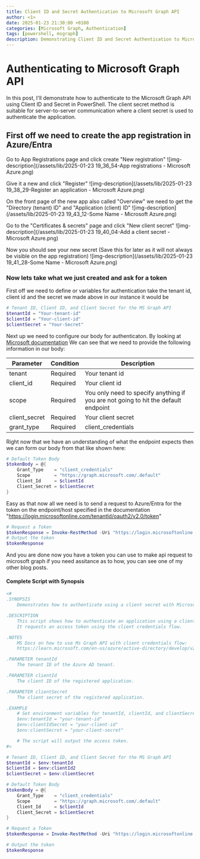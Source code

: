 ```yaml
---
title: Client ID and Secret Authentication to Microsoft Graph API
author: <1>
date: 2025-01-23 21:30:00 +0100
categories: [Microsoft Graph, Authentication]
tags: [powershell, msgraph]
description: Demonstrating Client ID and Secret Authentication to Microsoft Graph
---
```



# Authenticating to Microsoft Graph API

In this post, I'll demonstrate how to authenticate to the Microsoft Graph API using Client ID and Secret in PowerShell.
The client secret method is suitable for server-to-server communication where a client secret is used to authenticate the application.


## First off we need to create the app registration in Azure/Entra

Go to App Registrations page and click create "New registration"
![img-description](/assets/lib/2025-01-23 19_36_54-App registrations - Microsoft Azure.png)

Give it a new and click "Register"
![img-description](/assets/lib/2025-01-23 19_38_29-Register an application - Microsoft Azure.png)

On the front page of the new app also called "Overview" we need to get the "Directory (tenant) ID" and "Application (client) ID"
![img-description](/assets/lib/2025-01-23 19_43_12-Some Name - Microsoft Azure.png)

Go to the "Certificates & secrets" page and click "New client secret"
![img-description](/assets/lib/2025-01-23 19_40_04-Add a client secret - Microsoft Azure.png)

Now you should see your new secret (Save this for later as it will not always be visible on the app registration)
![img-description](/assets/lib/2025-01-23 19_41_28-Some Name - Microsoft Azure.png)

### Now lets take what we just created and ask for a token

First off we need to define or variables for authentication take the tenant id, client id and the secret we made above in our instance it would be
```powershell
# Tenant ID, Client ID, and Client Secret for the MS Graph API
$tenantId = "Your-tenant-id"
$clientId = "Your-client-id"
$clientSecret = "Your-Secret"
```

Next up we need to configure our body for authenticaton.
By looking at [Microsoft documentation](https://learn.microsoft.com/en-us/entra/identity-platform/v2-oauth2-client-creds-grant-flow#get-a-token)
We can see that we need to provide the following information in our body:
<table>
<thead>
<tr>
<th>Parameter</th>
<th>Condition</th>
<th>Description</th>
</tr>
</thead>
<tbody>
<tr>
<td>tenant</td>
<td>Required</td>
<td>Your tenant id</td>
</tr>
<tr>
<td>client_id</td>
<td>Required</td>
<td>Your client id</td>
</tr>
<tr>
<td>scope</td>
<td>Required</td>
<td>You only need to specify anything if you are not going to hit the default endpoint</td>
</tr>
<tr>
<td>client_secret</td>
<td>Required</td>
<td>Your client secret</td>
</tr>
<tr>
<td>grant_type</td>
<td>Required</td>
<td>client_credentials</td>
</tr>
</tbody>
</table>


Right now that we have an understanding of what the endpoint expects then we can form our body from that like shown here:
```powershell
# Default Token Body
$tokenBody = @{
    Grant_Type    = "client_credentials"
    Scope         = "https://graph.microsoft.com/.default"
    Client_Id     = $clientId
    Client_Secret = $clientSecret
}
```

Easy as that now all we need is to send a request to Azure/Entra for the token on the endpoint/host specified in the documentation "https://login.microsoftonline.com/tenantId/oauth2/v2.0/token"

```powershell
# Request a Token
$tokenResponse = Invoke-RestMethod -Uri "https://login.microsoftonline.com/$tenantId/oauth2/v2.0/token" -Method POST -Body $tokenBody
# Output the token
$tokenResponse
```

And you are done now you have a token you can use to make api request to microsoft graph if you need assitance as to how, you can see one of my other blog posts.

#### Complete Script with Synopsis

```powershell
<#
.SYNOPSIS
    Demonstrates how to authenticate using a client secret with Microsoft Graph API.

.DESCRIPTION
    This script shows how to authenticate an application using a client secret.
    It requests an access token using the client credentials flow.

.NOTES
    MS Docs on how to use Ms Graph API with client credentials flow:
    https://learn.microsoft.com/en-us/azure/active-directory/develop/v2-oauth2-client-creds-grant-flow

.PARAMETER tenantId
    The tenant ID of the Azure AD tenant.

.PARAMETER clientId
    The client ID of the registered application.

.PARAMETER clientSecret
    The client secret of the registered application.

.EXAMPLE
    # Set environment variables for tenantId, clientId, and clientSecret
    $env:tenantId = "your-tenant-id"
    $env:clientIdSecret = "your-client-id"
    $env:clientSecret = "your-client-secret"

    # The script will output the access token.
#>

# Tenant ID, Client ID, and Client Secret for the MS Graph API
$tenantId = $env:tenantId
$clientId = $env:clientId2
$clientSecret = $env:clientSecret

# Default Token Body
$tokenBody = @{
    Grant_Type    = "client_credentials"
    Scope         = "https://graph.microsoft.com/.default"
    Client_Id     = $clientId
    Client_Secret = $clientSecret
}

# Request a Token
$tokenResponse = Invoke-RestMethod -Uri "https://login.microsoftonline.com/$tenantId/oauth2/v2.0/token" -Method POST -Body $tokenBody

# Output the token
$tokenResponse
```
